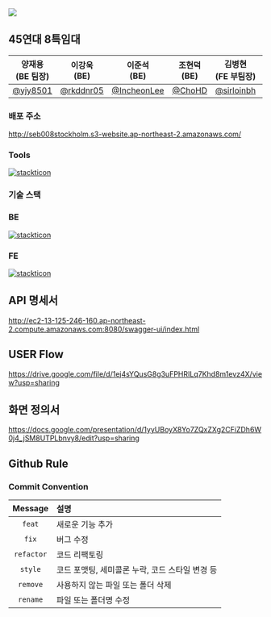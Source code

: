 <img src="https://cdn.discordapp.com/attachments/1144140016281473055/1146001477249269851/2023-08-29_5.27.59.png">

## 45연대 8특임대

| 양재용 <br> (BE 팀장)                                                                                                           | 이강욱 <br> (BE) | 이준석 <br> (BE)                              | 조현덕 <br> (BE)                              | 김병현 <br> (FE 부팀장)                            | 김영학 <br> (FE) | 신중원 <br> (FE) |
|----------------------------------------------------------------------------------------------------------------------------|-----------|--------------------------------------------|--------------------------------------------|----------------------------------------------|----------------------------------------------|---------------|
| [@yjy8501](https://github.com/yjy8501)                                                                             | [@rkddnr05](https://github.com/rkddnr05) | [@IncheonLee](https://github.com/IncheonLee) | [@ChoHD](https://github.com/ChoHD) | [@sirloinbh](https://github.com/shimdokite) | [@novice1993](https://github.com/novice1993) |[@sinjw ](https://github.com/sinjw)|

### 배포 주소
http://seb008stockholm.s3-website.ap-northeast-2.amazonaws.com/

### Tools

 [![stackticon](https://firebasestorage.googleapis.com/v0/b/stackticon-81399.appspot.com/o/images%2F1695089957938?alt=media&token=b049edc2-83f9-4d29-b205-9f5f9b3492f1)](https://github.com/msdio/stackticon)
 
### 기술 스택

### BE

[![stackticon](https://firebasestorage.googleapis.com/v0/b/stackticon-81399.appspot.com/o/images%2F1695133984245?alt=media&token=fef31d2b-813d-41ba-a173-eae6e8c6f19b)](https://github.com/msdio/stackticon)

### FE

[![stackticon](https://firebasestorage.googleapis.com/v0/b/stackticon-81399.appspot.com/o/images%2F1695134306560?alt=media&token=13e75353-3e07-4228-85a7-261c00e1b47f)](https://github.com/msdio/stackticon)

## API 명세서
http://ec2-13-125-246-160.ap-northeast-2.compute.amazonaws.com:8080/swagger-ui/index.html

## USER Flow
https://drive.google.com/file/d/1ej4sYQusG8g3uFPHRILq7Khd8m1evz4X/view?usp=sharing

## 화면 정의서
https://docs.google.com/presentation/d/1yyUBoyX8Yo7ZQxZXg2CFiZDh6W0j4_jSM8UTPLbnvy8/edit?usp=sharing

## Github Rule

### Commit Convention

|  Message   | 설명                                                  |
| :--------: | :---------------------------------------------------- |
| `feat` | 새로운 기능 추가 |
| `fix` | 버그 수정 |
| `refactor` | 코드 리팩토링 |
| `style` | 코드 포맷팅, 세미콜론 누락, 코드 스타일 변경 등 |
| `remove` | 사용하지 않는 파일 또는 폴더 삭제 |
| `rename` | 파일 또는 폴더명 수정 |
